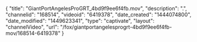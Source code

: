 {
    "title": "GiantPortAngelesProGRT_4bd9f9ee6f4fb.mov",
    "description": ".",
    "channelid": "168514",
    "videoid": "6419378",
    "date_created": "1444074800",
    "date_modified": "1449623341",
    "type": "captivate",
    "layout": "channelVideo",
    "url": "\/fox\/giantportangelesprogrt-4bd9f9ee6f4fb-mov\/168514-6419378"
}